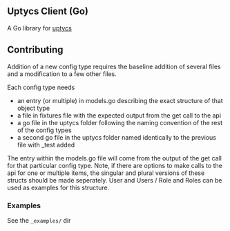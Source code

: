 ## Uptycs Client (Go)

A Go library for [uptycs](https://uptycs.io)

## Contributing

Addition of a new config type requires the baseline addition of several files and a modification to a few other files.

Each config type needs
- an entry (or multiple) in models.go describing the exact structure of that object type
- a file in fixtures file with the expected output from the get call to the api
- a go file in the uptycs folder following the naming convention of the rest of the config types
- a second go file in the uptycs folder named identically to the previous file with _test added

The entry within the models.go file will come from the output of the get call for that particular config type. Note, if there are options to make calls to the api for one or multiple items, the singular and plural versions of these structs should be made seperately. User and Users / Role and Roles can be used as examples for this structure.



### Examples ###

See the `_examples/` dir
